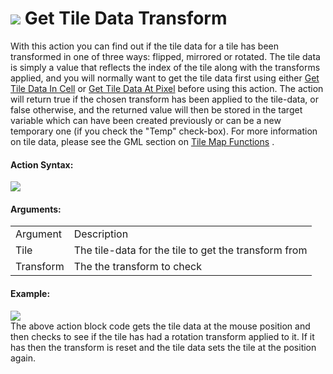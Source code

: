 #  ![](https://gms.magecorn.com/Manual/assets/Images/Scripting_Reference/Drag_And_Drop/Reference/Tiles/i_Tiles_Get_Tile_Data_Transform.png) Get Tile Data Transform

With this action you can find out if the tile data for a tile has been
transformed in one of three ways: flipped, mirrored or rotated. The tile
data is simply a value that reflects the index of the tile along with
the transforms applied, and you will normally want to get the tile data
first using either [Get Tile Data In Cell](Get_Tile_Data_In_Cell) or
[Get Tile Data At Pixel](Get_Tile_Data_At_Pixel) before using this
action. The action will return true if the chosen transform has been
applied to the tile-data, or false otherwise, and the returned value
will then be stored in the target variable which can have been created
previously or can be a new temporary one (if you check the "Temp"
check-box). For more information on tile data, please see the GML
section on [Tile
Map Functions](../../../GameMaker_Language/GML_Reference/Asset_Management/Rooms/Tile_Map_Layers/Tile_Map_Layers)
.

#### Action Syntax:

  
![](https://gms.magecorn.com/Manual/assets/Images/Scripting_Reference/Drag_And_Drop/Reference/Tiles/a_Tiles_Get_Tile_Data_Transform.png)  

#### Arguments:

|           |                                                      |
|-----------|------------------------------------------------------|
| Argument  | Description                                          |
| Tile      | The tile-data for the tile to get the transform from |
| Transform | The the transform to check                           |

#### Example:

  
![](https://gms.magecorn.com/Manual/assets/Images/Scripting_Reference/Drag_And_Drop/Reference/Tiles/e_Tiles_Set_Tile_Data_Transform.png)  
The above action block code gets the tile data at the mouse position and
then checks to see if the tile has had a rotation transform applied to
it. If it has then the transform is reset and the tile data sets the
tile at the position again.
